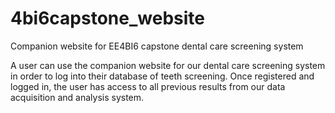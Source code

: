 # 4bi6capstone_website
Companion website for EE4BI6 capstone dental care screening system

A user can use the companion website for our dental care screening system in order to log into their database of teeth screening. Once registered and logged in, the user has access to all previous results from our data acquisition and analysis system. 
